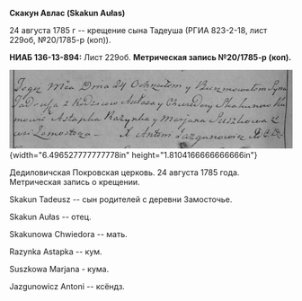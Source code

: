 **Скакун Авлас (Skakun Aułas)**

24 августа 1785 г -- крещение сына Тадеуша (РГИА 823-2-18, лист 229об,
№20/1785-р (коп)).

**НИАБ 136-13-894:** Лист 229об. **Метрическая запись №20/1785-р
(коп).**

![](./media/6ca1bb12bb4b527df3cd807af946f1cc805162bb.png){width="6.496527777777778in"
height="1.8104166666666666in"}

Дедиловичская Покровская церковь. 24 августа 1785 года. Метрическая
запись о крещении.

Skakun Tadeusz -- сын родителей с деревни Замосточье.

Skakun Aułas -- отец.

Skakunowa Chwiedora -- мать.

Razynka Astapka -- кум.

Suszkowa Marjana - кума.

Jazgunowicz Antoni -- ксёндз.
